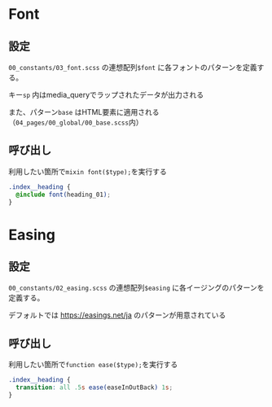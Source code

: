 # Font

## 設定

`00_constants/03_font.scss` の連想配列`$font` に各フォントのパターンを定義する。 

キー`sp` 内はmedia_queryでラップされたデータが出力される

また、パターン`base` はHTML要素に適用される（`04_pages/00_global/00_base.scss`内）

## 呼び出し

利用したい箇所で`mixin font($type);`を実行する

```scss
.index__heading {
  @include font(heading_01);
}
```



# Easing

## 設定

`00_constants/02_easing.scss` の連想配列`$easing` に各イージングのパターンを定義する。 

デフォルトでは https://easings.net/ja のパターンが用意されている

## 呼び出し

利用したい箇所で`function ease($type);`を実行する

```scss
.index__heading {
  transition: all .5s ease(easeInOutBack) 1s;
}
```
